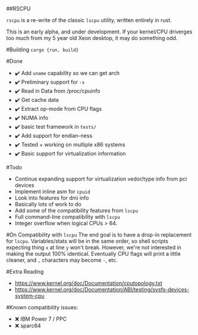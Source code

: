 ##RSCPU

`rscpu` is a re-write of the classic `lscpu` utility, written entirely in rust.

This is an early alpha, and under development. If your kernel/CPU driverges too much from my 5 year old Xeon desktop, it may do something odd.

#Building
`cargo {run, build}`

#Done
- ✔️ Add `uname` capability so we can get arch
- ✔️ Preliminary support for `-s`
- ✔️ Read in Data from /proc/cpuinfo
- ✔️ Get cache data
- ✔️ Extract op-mode from CPU flags
- ✔️ NUMA info
- ✔️ basic test framework in `tests/`
- ✔️ Add support for endian-ness
- ✔️ Tested + working on multiple x86 systems
- ✔️ Basic support for virtualization information

#Todo
- Continue expanding support for virtualization vedor/type info from pci devices
 - Implement inline asm for `cpuid`
 - Look into features for dmi info
 - Basically lots of work to do
- Add some of the compatibility features from `lscpu`
- Full command-line compatibility with `lscpu`
- Integer overflow when logical CPUs > 64.

#On Compatibility with `lscpu`
The end goal is to have a drop-in replacement for `lscpu`. Variables/stats will be in the same order, so shell scripts expecting thing `x` at line `y` won't break.
However, we're not  interested in making the output 100% identical. Eventually CPU flags will print a little cleaner, and `,` characters may become `-`, etc.

#Extra Reading
- https://www.kernel.org/doc/Documentation/cputopology.txt
- https://www.kernel.org/doc/Documentation/ABI/testing/sysfs-devices-system-cpu

#Known compatibility issues:
- ❌ IBM Power 7 / PPC
- ❌ sparc64
